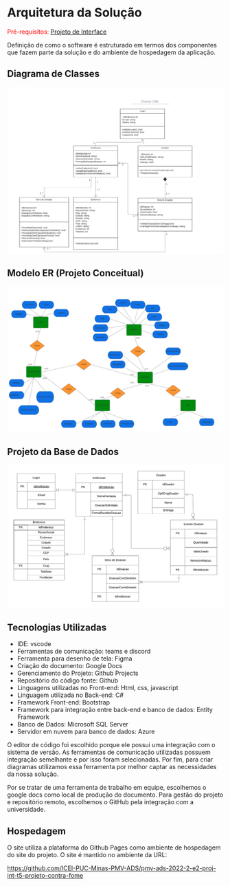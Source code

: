 # Arquitetura da Solução

<span style="color:red">Pré-requisitos: <a href="3-Projeto de Interface.md"> Projeto de Interface</a></span>

Definição de como o software é estruturado em termos dos componentes que fazem parte da solução e do ambiente de hospedagem da aplicação.

## Diagrama de Classes

![diagrama de classe](./img/diagrama-classe.png)

## Modelo ER (Projeto Conceitual)

![modelo er](./img/diagrama-er.png)

## Projeto da Base de Dados

![projeto base de dados](./img/projeto-base-dados.png)

## Tecnologias Utilizadas

- IDE: vscode
- Ferramentas de comunicação: teams e discord
- Ferramenta para desenho de tela: Figma
- Criação do documento: Google Docs
- Gerenciamento do Projeto: Github Projects
- Repositório do código fonte: Github
- Linguagens utilizadas no Front-end: Html, css, javascript
- Linguagem utilizada no Back-end: C#
- Framework Front-end: Bootstrap
- Framework para integração entre back-end e banco de dados: Entity Framework
- Banco de Dados: Microsoft SQL Server
- Servidor em nuvem para banco de dados: Azure 

O editor de código foi escolhido porque ele possui uma integração com o sistema de versão. As ferramentas de comunicação utilizadas possuem integração semelhante e por isso foram selecionadas. Por fim, para criar diagramas utilizamos essa ferramenta por melhor captar as necessidades da nossa solução.

Por se tratar de uma ferramenta de trabalho em equipe, escolhemos o google docs como local de produção do documento. Para gestão do projeto e repositório remoto, escolhemos o GitHub pela integração com a universidade.

## Hospedagem

O site utiliza a plataforma do Github Pages como ambiente de hospedagem do site do projeto. O site é mantido no ambiente da URL:

https://github.com/ICEI-PUC-Minas-PMV-ADS/pmv-ads-2022-2-e2-proj-int-t5-projeto-contra-fome
